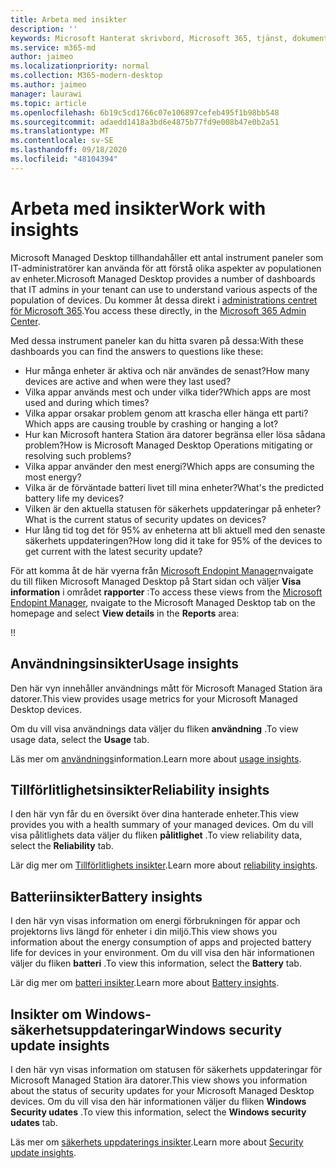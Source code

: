 ```yaml
---
title: Arbeta med insikter
description: ''
keywords: Microsoft Hanterat skrivbord, Microsoft 365, tjänst, dokumentation
ms.service: m365-md
author: jaimeo
ms.localizationpriority: normal
ms.collection: M365-modern-desktop
ms.author: jaimeo
manager: laurawi
ms.topic: article
ms.openlocfilehash: 6b19c5cd1766c07e106897cefeb495f1b98bb548
ms.sourcegitcommit: adaedd1418a3bd6e4875b77fd9e008b47e0b2a51
ms.translationtype: MT
ms.contentlocale: sv-SE
ms.lasthandoff: 09/18/2020
ms.locfileid: "48104394"
---
```

# <a name="work-with-insights"></a><span data-ttu-id="65f82-103">Arbeta med insikter</span><span class="sxs-lookup"><span data-stu-id="65f82-103">Work with insights</span></span>

<span data-ttu-id="65f82-104">Microsoft Managed Desktop tillhandahåller ett antal instrument paneler som IT-administratörer kan använda för att förstå olika aspekter av populationen av enheter.</span><span class="sxs-lookup"><span data-stu-id="65f82-104">Microsoft Managed Desktop provides a number of dashboards that IT admins in your tenant can use to understand various aspects of the population of devices.</span></span> <span data-ttu-id="65f82-105">Du kommer åt dessa direkt i [administrations centret för Microsoft 365](https://admin.microsoft.com/adminportal/home?previewoff=false#/microsoftmanageddesktop).</span><span class="sxs-lookup"><span data-stu-id="65f82-105">You access these directly, in the [Microsoft 365 Admin Center](https://admin.microsoft.com/adminportal/home?previewoff=false#/microsoftmanageddesktop).</span></span>

<span data-ttu-id="65f82-106">Med dessa instrument paneler kan du hitta svaren på dessa:</span><span class="sxs-lookup"><span data-stu-id="65f82-106">With these dashboards you can find the answers to questions like these:</span></span>

- <span data-ttu-id="65f82-107">Hur många enheter är aktiva och när användes de senast?</span><span class="sxs-lookup"><span data-stu-id="65f82-107">How many devices are active and when were they last used?</span></span>
- <span data-ttu-id="65f82-108">Vilka appar används mest och under vilka tider?</span><span class="sxs-lookup"><span data-stu-id="65f82-108">Which apps are most used and during which times?</span></span>
- <span data-ttu-id="65f82-109">Vilka appar orsakar problem genom att krascha eller hänga ett parti?</span><span class="sxs-lookup"><span data-stu-id="65f82-109">Which apps are causing trouble by crashing or hanging a lot?</span></span>
- <span data-ttu-id="65f82-110">Hur kan Microsoft hantera Station ära datorer begränsa eller lösa sådana problem?</span><span class="sxs-lookup"><span data-stu-id="65f82-110">How is Microsoft Managed Desktop Operations mitigating or resolving such problems?</span></span>
- <span data-ttu-id="65f82-111">Vilka appar använder den mest energi?</span><span class="sxs-lookup"><span data-stu-id="65f82-111">Which apps are consuming the most energy?</span></span>
- <span data-ttu-id="65f82-112">Vilka är de förväntade batteri livet till mina enheter?</span><span class="sxs-lookup"><span data-stu-id="65f82-112">What's the predicted battery life my devices?</span></span>
- <span data-ttu-id="65f82-113">Vilken är den aktuella statusen för säkerhets uppdateringar på enheter?</span><span class="sxs-lookup"><span data-stu-id="65f82-113">What is the current status of security updates on devices?</span></span>
- <span data-ttu-id="65f82-114">Hur lång tid tog det för 95% av enheterna att bli aktuell med den senaste säkerhets uppdateringen?</span><span class="sxs-lookup"><span data-stu-id="65f82-114">How long did it take for 95% of the devices to get current with the latest security update?</span></span>

<span data-ttu-id="65f82-115">För att komma åt de här vyerna från [Microsoft Endopint Manager](https://endpoint.microsoft.com/)nvaigate du till fliken Microsoft Managed Desktop på Start sidan och väljer **Visa information** i området **rapporter** :</span><span class="sxs-lookup"><span data-stu-id="65f82-115">To access these views from the [Microsoft Endopint Manager](https://endpoint.microsoft.com/), nvaigate to the Microsoft Managed Desktop tab on the homepage and select **View details** in the **Reports** area:</span></span>

<!--Update picture to show in MEM [Admin center with Reports area in the upper right including the device reports card and the "view details" link.](../../media/insights_overview.png)--><span data-ttu-id="65f82-116">!</span><span class="sxs-lookup"><span data-stu-id="65f82-116">!</span></span>


## <a name="usage-insights"></a><span data-ttu-id="65f82-117">Användningsinsikter</span><span class="sxs-lookup"><span data-stu-id="65f82-117">Usage insights</span></span>
<span data-ttu-id="65f82-118">Den här vyn innehåller användnings mått för Microsoft Managed Station ära datorer.</span><span class="sxs-lookup"><span data-stu-id="65f82-118">This view provides usage metrics for your Microsoft Managed Desktop devices.</span></span> 

<span data-ttu-id="65f82-119">Om du vill visa användnings data väljer du fliken **användning** .</span><span class="sxs-lookup"><span data-stu-id="65f82-119">To view usage data, select the **Usage** tab.</span></span>

<span data-ttu-id="65f82-120">Läs mer om [användnings](usage-insights.md)information.</span><span class="sxs-lookup"><span data-stu-id="65f82-120">Learn more about [usage insights](usage-insights.md).</span></span>

## <a name="reliability-insights"></a><span data-ttu-id="65f82-121">Tillförlitlighetsinsikter</span><span class="sxs-lookup"><span data-stu-id="65f82-121">Reliability insights</span></span>
<span data-ttu-id="65f82-122">I den här vyn får du en översikt över dina hanterade enheter.</span><span class="sxs-lookup"><span data-stu-id="65f82-122">This view provides you with a health summary of your managed devices.</span></span> <span data-ttu-id="65f82-123">Om du vill visa pålitlighets data väljer du fliken **pålitlighet** .</span><span class="sxs-lookup"><span data-stu-id="65f82-123">To view reliability data, select the **Reliability** tab.</span></span>

<span data-ttu-id="65f82-124">Lär dig mer om [Tillförlitlighets insikter](reliability-insights.md).</span><span class="sxs-lookup"><span data-stu-id="65f82-124">Learn more about [reliability insights](reliability-insights.md).</span></span>

## <a name="battery-insights"></a><span data-ttu-id="65f82-125">Batteriinsikter</span><span class="sxs-lookup"><span data-stu-id="65f82-125">Battery insights</span></span>
<span data-ttu-id="65f82-126">I den här vyn visas information om energi förbrukningen för appar och projektorns livs längd för enheter i din miljö.</span><span class="sxs-lookup"><span data-stu-id="65f82-126">This view shows you information about the energy consumption of apps and projected battery life for devices in your environment.</span></span> <span data-ttu-id="65f82-127">Om du vill visa den här informationen väljer du fliken **batteri** .</span><span class="sxs-lookup"><span data-stu-id="65f82-127">To view this information, select the **Battery** tab.</span></span>

<span data-ttu-id="65f82-128">Lär dig mer om [batteri insikter](battery-insights.md).</span><span class="sxs-lookup"><span data-stu-id="65f82-128">Learn more about [Battery insights](battery-insights.md).</span></span>

## <a name="windows-security-update-insights"></a><span data-ttu-id="65f82-129">Insikter om Windows-säkerhetsuppdateringar</span><span class="sxs-lookup"><span data-stu-id="65f82-129">Windows security update insights</span></span>

<span data-ttu-id="65f82-130">I den här vyn visas information om statusen för säkerhets uppdateringar för Microsoft Managed Station ära datorer.</span><span class="sxs-lookup"><span data-stu-id="65f82-130">This view shows you information about the status of security updates for your Microsoft Managed Desktop devices.</span></span> <span data-ttu-id="65f82-131">Om du vill visa den här informationen väljer du fliken **Windows Security udates** .</span><span class="sxs-lookup"><span data-stu-id="65f82-131">To view this information, select the **Windows security udates** tab.</span></span>

<span data-ttu-id="65f82-132">Läs mer om [säkerhets uppdaterings insikter](security-update-insights.md).</span><span class="sxs-lookup"><span data-stu-id="65f82-132">Learn more about [Security update insights](security-update-insights.md).</span></span>
